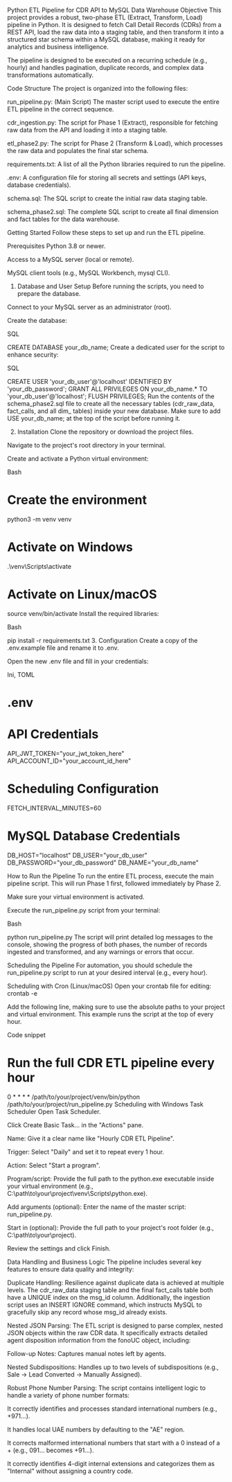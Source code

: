 Python ETL Pipeline for CDR API to MySQL Data Warehouse
Objective
This project provides a robust, two-phase ETL (Extract, Transform, Load) pipeline in Python. It is designed to fetch Call Detail Records (CDRs) from a REST API, load the raw data into a staging table, and then transform it into a structured star schema within a MySQL database, making it ready for analytics and business intelligence.

The pipeline is designed to be executed on a recurring schedule (e.g., hourly) and handles pagination, duplicate records, and complex data transformations automatically.

Code Structure
The project is organized into the following files:

run_pipeline.py: (Main Script) The master script used to execute the entire ETL pipeline in the correct sequence.

cdr_ingestion.py: The script for Phase 1 (Extract), responsible for fetching raw data from the API and loading it into a staging table.

etl_phase2.py: The script for Phase 2 (Transform & Load), which processes the raw data and populates the final star schema.

requirements.txt: A list of all the Python libraries required to run the pipeline.

.env: A configuration file for storing all secrets and settings (API keys, database credentials).

schema.sql: The SQL script to create the initial raw data staging table.

schema_phase2.sql: The complete SQL script to create all final dimension and fact tables for the data warehouse.

Getting Started
Follow these steps to set up and run the ETL pipeline.

Prerequisites
Python 3.8 or newer.

Access to a MySQL server (local or remote).

MySQL client tools (e.g., MySQL Workbench, mysql CLI).

1. Database and User Setup
Before running the scripts, you need to prepare the database.

Connect to your MySQL server as an administrator (root).

Create the database:

SQL

CREATE DATABASE your_db_name;
Create a dedicated user for the script to enhance security:

SQL

CREATE USER 'your_db_user'@'localhost' IDENTIFIED BY 'your_db_password';
GRANT ALL PRIVILEGES ON your_db_name.* TO 'your_db_user'@'localhost';
FLUSH PRIVILEGES;
Run the contents of the schema_phase2.sql file to create all the necessary tables (cdr_raw_data, fact_calls, and all dim_ tables) inside your new database. Make sure to add USE your_db_name; at the top of the script before running it.

2. Installation
Clone the repository or download the project files.

Navigate to the project's root directory in your terminal.

Create and activate a Python virtual environment:

Bash

# Create the environment
python3 -m venv venv

# Activate on Windows
.\venv\Scripts\activate

# Activate on Linux/macOS
source venv/bin/activate
Install the required libraries:

Bash

pip install -r requirements.txt
3. Configuration
Create a copy of the .env.example file and rename it to .env.

Open the new .env file and fill in your credentials:

Ini, TOML

# .env

# API Credentials
API_JWT_TOKEN="your_jwt_token_here"
API_ACCOUNT_ID="your_account_id_here"

# Scheduling Configuration
FETCH_INTERVAL_MINUTES=60

# MySQL Database Credentials
DB_HOST="localhost"
DB_USER="your_db_user"
DB_PASSWORD="your_db_password"
DB_NAME="your_db_name"

How to Run the Pipeline
To run the entire ETL process, execute the main pipeline script. This will run Phase 1 first, followed immediately by Phase 2.

Make sure your virtual environment is activated.

Execute the run_pipeline.py script from your terminal:

Bash

python run_pipeline.py
The script will print detailed log messages to the console, showing the progress of both phases, the number of records ingested and transformed, and any warnings or errors that occur.

Scheduling the Pipeline
For automation, you should schedule the run_pipeline.py script to run at your desired interval (e.g., every hour).

Scheduling with Cron (Linux/macOS)
Open your crontab file for editing: crontab -e

Add the following line, making sure to use the absolute paths to your project and virtual environment. This example runs the script at the top of every hour.

Code snippet

# Run the full CDR ETL pipeline every hour
0 * * * * /path/to/your/project/venv/bin/python /path/to/your/project/run_pipeline.py
Scheduling with Windows Task Scheduler
Open Task Scheduler.

Click Create Basic Task... in the "Actions" pane.

Name: Give it a clear name like "Hourly CDR ETL Pipeline".

Trigger: Select "Daily" and set it to repeat every 1 hour.

Action: Select "Start a program".

Program/script: Provide the full path to the python.exe executable inside your virtual environment (e.g., C:\path\to\your\project\venv\Scripts\python.exe).

Add arguments (optional): Enter the name of the master script: run_pipeline.py.

Start in (optional): Provide the full path to your project's root folder (e.g., C:\path\to\your\project).

Review the settings and click Finish.

Data Handling and Business Logic
The pipeline includes several key features to ensure data quality and integrity:

Duplicate Handling: Resilience against duplicate data is achieved at multiple levels. The cdr_raw_data staging table and the final fact_calls table both have a UNIQUE index on the msg_id column. Additionally, the ingestion script uses an INSERT IGNORE command, which instructs MySQL to gracefully skip any record whose msg_id already exists.

Nested JSON Parsing: The ETL script is designed to parse complex, nested JSON objects within the raw CDR data. It specifically extracts detailed agent disposition information from the fonoUC object, including:

Follow-up Notes: Captures manual notes left by agents.

Nested Subdispositions: Handles up to two levels of subdispositions (e.g., Sale -> Lead Converted -> Manually Assigned).

Robust Phone Number Parsing: The script contains intelligent logic to handle a variety of phone number formats:

It correctly identifies and processes standard international numbers (e.g., +971...).

It handles local UAE numbers by defaulting to the "AE" region.

It corrects malformed international numbers that start with a 0 instead of a + (e.g., 091... becomes +91...).

It correctly identifies 4-digit internal extensions and categorizes them as "Internal" without assigning a country code.